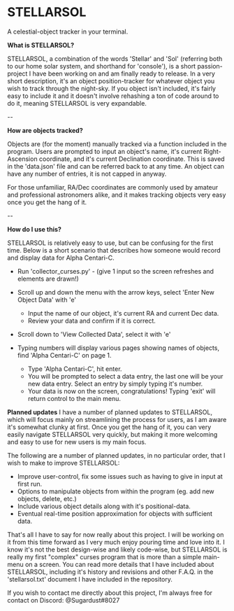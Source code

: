 # STELLARSOL
A celestial-object tracker in your terminal.


**What is STELLARSOL?**

STELLARSOL, a combination of the words 'Stellar' and 'Sol' (referring both to our home solar system, and shorthand for 'console'), is a short passion-project I have been working on and am finally ready to release. In a very short description, it's an object position-tracker for whatever object you wish to track through the night-sky. If you object isn't included, it's fairly easy to include it and it doesn't involve rehashing a ton of code around to do it, meaning STELLARSOL is very expandable.

--

**How are objects tracked?**

Objects are (for the moment) manually tracked via a function included in the program. Users are prompted to input an object's name, it's current Right-Ascension coordinate, and it's current Declination coordinate. This is saved in the 'data.json' file and can be referred back to at any time. An object can have any number of entries, it is not capped in anyway.

For those unfamiliar, RA/Dec coordinates are commonly used by amateur and professional astronomers alike, and it makes tracking objects very easy once you get the hang of it.


--


**How do I use this?**

STELLARSOL is relatively easy to use, but can be confusing for the first time. Below is a short scenario that describes how someone would record and display data for Alpha Centari-C.

* Run 'collector_curses.py' - (give 1 input so the screen refreshes and elements are drawn!)
* Scroll up and down the menu with the arrow keys, select 'Enter New Object Data' with 'e'
  * Input the name of our object, it's current RA and current Dec data.
  * Review your data and confirm if it is correct.
  
* Scroll down to 'View Collected Data', select it with 'e'
* Typing numbers will display various pages showing names of objects, find 'Alpha Centari-C' on page 1.
  * Type 'Alpha Centari-C', hit enter.
  * You will be prompted to select a data entry, the last one will be your new data entry. Select an entry by simply typing it's number.
  * Your data is now on the screen, congratulations! Typing 'exit' will return control to the main menu.


**Planned updates**
I have a number of planned updates to STELLARSOL, which will focus mainly on streamlining the process for users, as I am aware it's somewhat clunky at first. Once you get the hang of it, you can very easily navigate STELLARSOL very quickly, but making it more welcoming and easy to use for new users is my main focus.

The following are a number of planned updates, in no particular order, that I wish to make to improve STELLARSOL:

* Improve user-control, fix some issues such as having to give in input at first run.
* Options to manipulate objects from within the program (eg. add new objects, delete, etc.)
* Include various object details along with it's positional-data.
* Eventual real-time position approximation for objects with sufficient data.


That's all I have to say for now really about this project. I will be working on it from this time forward as I very much enjoy pouring time and love into it. I know it's not the best design-wise and likely code-wise, but STELLARSOL is really my first "complex" curses program that is more than a simple main-menu on a screen. You can read more details that I have included about STELLARSOL, including it's history and revisions and other F.A.Q. in the 'stellarsol.txt' document I have included in the repository.

If you wish to contact me directly about this project, I'm always free for contact on Discord: @Sugardust#8027
